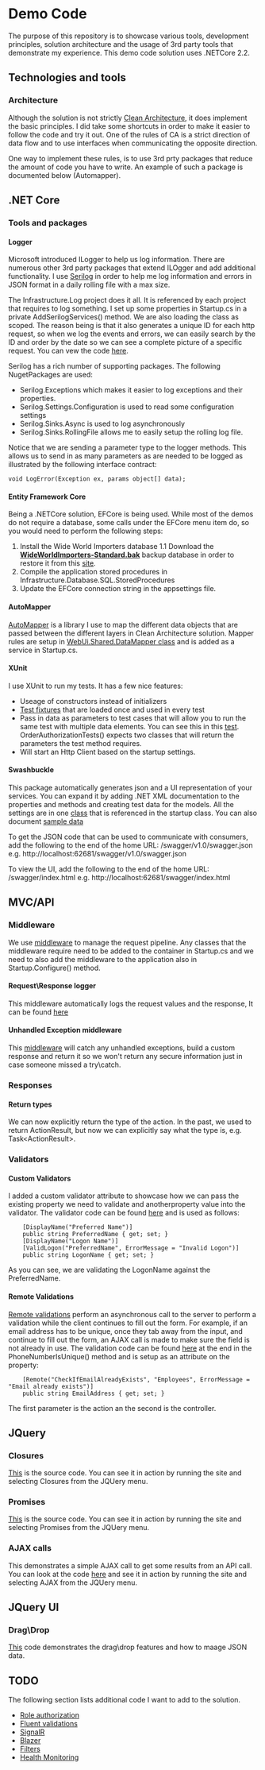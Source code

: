 # Demo Code

The purpose of this repository is to showcase various tools, development principles, solution architecture and the usage of 3rd party tools that demonstrate my experience. This demo code solution uses .NETCore 2.2.

## Technologies and tools
### Architecture
Although the solution is not strictly [Clean Architecture](https://blog.cleancoder.com/uncle-bob/2012/08/13/the-clean-architecture.html), it does implement the basic principles. I did take some shortcuts in order to make it easier to follow the code and try it out. One of the rules of CA is a strict direction of data flow and to use interfaces when communicating the opposite direction.

One way to implement these rules, is to use 3rd prty packages that reduce the amount of code you have to write. An example of such a package is documented below (Automapper).

## .NET Core
### Tools and packages
#### Logger
Microsoft introduced ILogger to help us log information. There are numerous other 3rd party packages that extend ILOgger and add additional functionality. I use [Serilog](https://serilog.net/) in order to help me log information and errors in JSON format in a daily rolling file with a max size.

The Infrastructure.Log project does it all. It is referenced by each project that requires to log something. I set up some properties in Startup.cs in a private AddSerilogServices() method. We are also loading the class as scoped. The reason being is that it also generates a unique ID for each http request, so when we log the events and errors, we can easily search by the ID and order by the date so we can see a complete picture of a specific request. You can vew the code [here](https://github.com/Alex-Dinu/Demo-Code/blob/master/Infrastructure.Log/DataLogger.cs).

Serilog has a rich number of supporting packages. The following NugetPackages are used:

 - Serilog.Exceptions which makes it easier to log exceptions and their properties.
 - Serilog.Settings.Configuration is used to read some configuration settings
 - Serilog.Sinks.Async is used to log asynchronously
 - Serilog.Sinks.RollingFile allows me to easily setup the rolling log file.

Notice that we are sending a parameter type to the logger methods. This allows us to send in as many parameters as are needed to be logged as illustrated by the following interface contract:

    void LogError(Exception ex, params object[] data);

#### Entity Framework Core
Being a .NETCore solution, EFCore is being used. While most of the demos do not require a database, some calls under the EFCore menu item do, so you would need to perform the following steps:

 1. Install the Wide World Importers database
	1.1 Download the [**WideWorldImporters-Standard.bak**](https://github.com/Microsoft/sql-server-samples/releases/download/wide-world-importers-v1.0/WideWorldImporters-Standard.bak) backup database in order to restore it from this [site](https://github.com/Microsoft/sql-server-samples/releases/tag/wide-world-importers-v1.0).
2. Compile the application stored procedures in Infrastructure.Database.SQL.StoredProcedures
3. Update the EFCore connection string in the appsettings file.

#### AutoMapper
[AutoMapper](http://automapper.org/) is a library I use to map the different data objects that are passed between the different layers in Clean Architecture solution.
Mapper rules are setup in [WebUi.Shared.DataMapper class](https://github.com/Alex-Dinu/Demo-Code/blob/master/WebUi/Shared/DataMapper.cs) and is added as a service in Startup.cs.

#### XUnit
I use XUnit to run my tests. It has a few nice features:
- Useage of constructors instead of initializers
- [Test fixtures](https://github.com/Alex-Dinu/Demo-Code/blob/master/Test.IntergationTests/TextFixtures/TestClientFixture.cs) that are loaded once and used in every test
- Pass in data as parameters to test cases that will allow you to run the same test with multiple data elements. You can see this in this [test](https://github.com/Alex-Dinu/Demo-Code/blob/master/Test.IntergationTests/OrderTests/GetOrderTests.cs). OrderAuthorizationTests() expects two classes that will return the parameters the test method requires.
- Will start an Http Client based on the startup settings.

#### Swashbuckle
This package automatically generates json and a UI representation of your services. You can expand it by adding .NET XML documentation to the properties and methods and creating test data for the models. All the settings are in one [class](https://github.com/Alex-Dinu/Demo-Code/blob/master/WebUi/Shared/SwaggerServiceExtension.cs) that is referenced in the startup class. You can also document [sample data](https://github.com/Alex-Dinu/Demo-Code/blob/master/WebUi/Services/Orders/ClientOrderServiceResponseModel.cs)

To get the JSON code that can be used to communicate with consumers, add the following to the end of the home URL: /swagger/v1.0/swagger.json e.g. http://localhost:62681/swagger/v1.0/swagger.json

To view the UI, add the following to the end of the home URL: /swagger/index.html e.g. http://localhost:62681/swagger/index.html

## MVC/API
### Middleware
We use [middleware](https://docs.microsoft.com/en-us/aspnet/core/fundamentals/middleware/?view=aspnetcore-2.2) to manage the request pipeline. Any classes that the middleware require need to be added to the container in Startup.cs and we need to also add the middleware to the application also in Startup.Configure() method.
#### Request\Response logger
This middleware automatically logs the request values and the response, It can be found [here](https://github.com/Alex-Dinu/Demo-Code/blob/master/WebUi/Middleware/RequestResponseLoggingMiddleware.cs)
#### Unhandled Exception middleware
This [middleware](https://github.com/Alex-Dinu/Demo-Code/blob/master/WebUi/Middleware/UnhandledExceptionHandlerMiddleware.cs) will catch any unhandled exceptions, build a custom response and return it so we won't return any secure information just in case someone missed a try\catch.
### Responses
#### Return types
We can now explicitly return the type of the action. In the past, we used to return ActionResult, but now we can explicitly say what the type is, e.g. Task<ActionResult<CustomerSearchMvcResponseModel>>.
### Validators	
#### Custom Validators
I added a custom validator attribute to showcase how we can pass the existing property we need to validate and anotherproperty value into the validator. The validator code can be found [here](https://github.com/Alex-Dinu/Demo-Code/blob/master/WebUi/CustomValidatorAttributes/ValidLogonAttribute.cs) and is used as follows:

        [DisplayName("Preferred Name")]
        public string PreferredName { get; set; }
        [DisplayName("Logon Name")]
        [ValidLogon("PreferredName", ErrorMessage = "Invalid Logon")]
        public string LogonName { get; set; }
	
As you can see, we are validating the LogonName against the PreferredName. 
#### Remote Validations
[Remote validations](https://docs.microsoft.com/en-us/aspnet/core/mvc/models/validation?view=aspnetcore-2.2#remote-attribute) perform an asynchronous call to the server to perform a validation while the client continues to fill out the form. For example, if an email address has to be unique, once they tab away from the input, and continue to fill out the form, an AJAX call is made to make sure the field is not already in use.
The validation code can be found [here](https://github.com/Alex-Dinu/Demo-Code/blob/master/WebUi/Controllers/CustomerSearchController.cs) at the end in the PhoneNumberIsUnique() method and is setup as an attribute on the property:

        [Remote("CheckIfEmailAlreadyExists", "Employees", ErrorMessage = "Email already exists")]
        public string EmailAddress { get; set; }
	
The first parameter is the action an the second is the controller.

## JQuery

### Closures
[This](https://github.com/Alex-Dinu/Demo-Code/blob/master/WebUi/Views/Closures/Index.cshtml) is the source code. You can see it in action by running the site and selecting Closures from the JQUery menu.

### Promises
[This](https://github.com/Alex-Dinu/Demo-Code/blob/master/WebUi/Views/Promises/Index.cshtml) is the source code. You can see it in action by running the site and selecting Promises from the JQUery menu.

### AJAX calls
This demonstrates a simple AJAX call to get some results from an API call. You can look at the code [here](https://github.com/Alex-Dinu/Demo-Code/blob/master/WebUi/Views/Address/Create.cshtml) and see it in action by running the site and selecting AJAX from the JQUery menu.

## JQuery UI

### Drag\Drop
[This](https://github.com/Alex-Dinu/Demo-Code/blob/master/WebUi/Views/JQueryUI/ShopList.cshtml) code demonstrates the drag\drop features and how to maage JSON data.

## TODO
The following section lists additional code I want to add to the solution.
- [Role authorization](https://docs.microsoft.com/en-us/aspnet/core/mvc/views/tag-helpers/authoring?view=aspnetcore-2.2)
- [Fluent validations](https://fluentvalidation.net/)
- [SignalR](https://docs.microsoft.com/en-us/aspnet/core/signalr/introduction?view=aspnetcore-2.2)
- [Blazer](https://github.com/aspnet/AspNetCore/tree/master/src/Components)
- [Filters](https://docs.microsoft.com/en-us/aspnet/core/mvc/controllers/filters?view=aspnetcore-2.1)
- [Health Monitoring](https://docs.microsoft.com/en-us/dotnet/standard/microservices-architecture/implement-resilient-applications/monitor-app-health)


